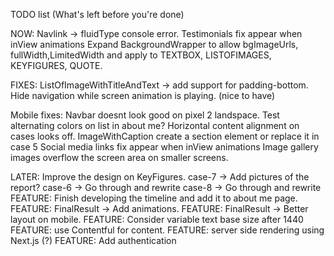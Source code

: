TODO list (What's left before you're done)

NOW:
Navlink -> fluidType console error.
Testimonials fix appear when inView animations
Expand BackgroundWrapper to allow bgImageUrls, fullWidth,LimitedWidth and apply to TEXTBOX, LISTOFIMAGES, KEYFIGURES, QUOTE.

FIXES:
ListOfImageWithTitleAndText -> add support for padding-bottom.
Hide navigation while screen animation is playing. (nice to have)

Mobile fixes:
Navbar doesnt look good on pixel 2 landspace.
Test alternating colors on list in about me?
Horizontal content alignment on cases looks off.
ImageWithCaption create a section element or replace it in case 5
Social media links fix appear when inView animations
Image gallery images overflow the screen area on smaller screens.

LATER:
Improve the design on KeyFigures.
case-7 -> Add pictures of the report?
case-6 -> Go through and rewrite
case-8 -> Go through and rewrite
FEATURE: Finish developing the timeline and add it to about me page.
FEATURE: FinalResult -> Add animations.
FEATURE: FinalResult -> Better layout on mobile.
FEATURE: Consider variable text base size after 1440
FEATURE: use Contentful for content.
FEATURE: server side rendering using Next.js (?)
FEATURE: Add authentication
